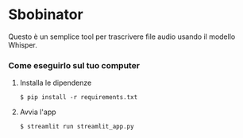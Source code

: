 # Sbobinator

Questo è un semplice tool per trascrivere file audio usando il modello Whisper.

### Come eseguirlo sul tuo computer

1. Installa le dipendenze

   ```
   $ pip install -r requirements.txt
   ```

2. Avvia l'app

   ```
   $ streamlit run streamlit_app.py
   ```

